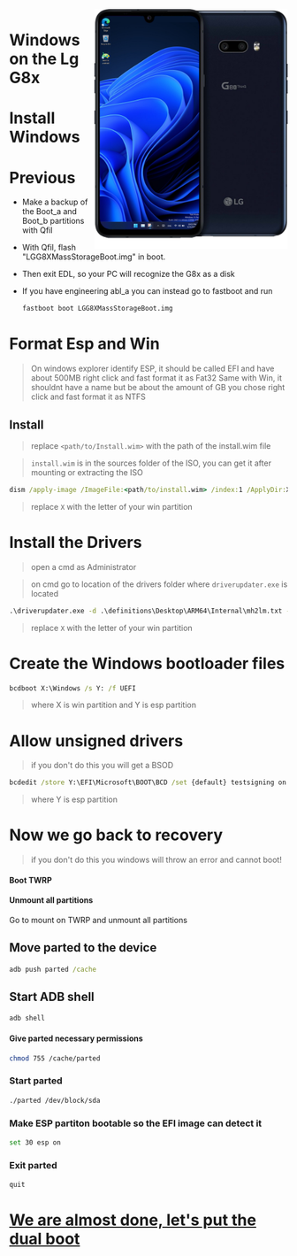 <img align="right" src="https://github.com/Icesito68/Port-Windows-11-Lg-G8x/blob/Lg-G8x/mh2lm.png" width="350" alt="Windows 11 Running On To LG G8x">


# Windows on the Lg G8x

# Install Windows

# Previous

- Make a backup of the Boot_a and Boot_b partitions with Qfil

- With Qfil, flash "LGG8XMassStorageBoot.img" in boot.
  
- Then exit EDL, so your PC will recognize the G8x as a disk

- If you have engineering abl_a you can instead go to fastboot and run
  ```sh
  fastboot boot LGG8XMassStorageBoot.img
  ```

# Format Esp and Win

> On windows explorer identify ESP, it should be called EFI and have about 500MB
> right click and fast format it as Fat32
> Same with Win, it shouldnt have a name but be about the amount of GB you chose
> right click and fast format it as NTFS
  

## Install

> replace `<path/to/Install.wim>` with the path of the install.wim file

> `install.wim` is in the sources folder of the ISO,
> you can get it after mounting or extracting the ISO

```cmd
dism /apply-image /ImageFile:<path/to/install.wim> /index:1 /ApplyDir:X:\
```
> replace `X` with the letter of your win partition


# Install the Drivers

> open a cmd as Administrator

> on cmd go to location of the drivers folder where `driverupdater.exe` is located

```cmd
.\driverupdater.exe -d .\definitions\Desktop\ARM64\Internal\mh2lm.txt -r . -p X:\
```
> replace `X` with the letter of your win partition

  

# Create the Windows bootloader files


```cmd
bcdboot X:\Windows /s Y: /f UEFI
```
>where X is win partition and Y is esp partition
  
  

# Allow unsigned drivers

> if you don't do this you will get a BSOD

```cmd
bcdedit /store Y:\EFI\Microsoft\BOOT\BCD /set {default} testsigning on
```
> where Y is esp partition


# Now we go back to recovery 

> if you don't do this you windows will throw an error and cannot boot!

#### Boot TWRP


#### Unmount all partitions
Go to mount on TWRP and unmount all partitions

## Move parted to the device
```cmd
adb push parted /cache
```

## Start ADB shell
```cmd
adb shell
```

#### Give parted necessary permissions
```sh
chmod 755 /cache/parted
```


### Start parted
```sh
./parted /dev/block/sda
```
### Make ESP partiton bootable so the EFI image can detect it
```sh
set 30 esp on
```

### Exit parted
```sh
quit
```


# [We are almost done, let's put the dual boot](https://github.com/Icesito68/Port-Windows-11-Lg-G8x/blob/main/guide/English/3-Dual-Boot.md )
